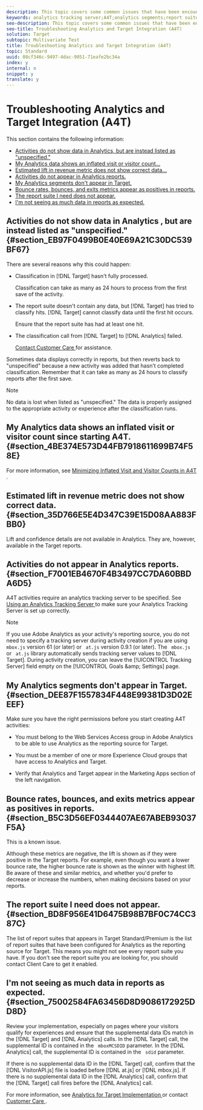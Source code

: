 ```yaml
---
description: This topic covers some common issues that have been encountered when using Analytics as the reporting source for Target (A4T).
keywords: analytics tracking server;A4T;analytics segments;report suites;incorrect data;orphaned;sdid;VisitorAPI.js;mboxMCSDID;phantom;unspecified
seo-description: This topic covers some common issues that have been encountered when using Analytics as the reporting source for Target (A4T).
seo-title: Troubleshooting Analytics and Target Integration (A4T)
solution: Target
subtopic: Multivariate Test
title: Troubleshooting Analytics and Target Integration (A4T)
topic: Standard
uuid: 08cf346c-9497-4dac-9051-71eafe2bc34a
index: y
internal: n
snippet: y
translate: y
---
```


# Troubleshooting Analytics and Target Integration (A4T)

This section contains the following information: 


* [ Activities do not show data in Analytics, but are instead listed as "unspecified." ](c_a4t_troubleshooting.md#section_EB97F0499B0E40E69A21C30DC539BF67)
* [ My Analytics data shows an inflated visit or visitor count... ](c_a4t_troubleshooting.md#section_4BE374E573D44FB7918611699B74F58E)
* [ Estimated lift in revenue metric does not show correct data... ](c_a4t_troubleshooting.md#section_35D766E5E4D347C39E15D08AA883FBB0)
* [ Activities do not appear in Analytics reports. ](c_a4t_troubleshooting.md#section_F7001EB4670F4B3497CC7DA60BBDA6D5)
* [ My Analytics segments don't appear in Target. ](c_a4t_troubleshooting.md#section_DEE87F1557834F448E99381D3D02EEEF)
* [ Bounce rates, bounces, and exits metrics appear as positives in reports. ](c_a4t_troubleshooting.md#section_B5C3D56EF0344407AE67ABEB93037F5A)
* [ The report suite I need does not appear. ](c_a4t_troubleshooting.md#section_BD8F956E41D6475B98B7BF0C74CC387C)
* [ I'm not seeing as much data in reports as expected. ](c_a4t_troubleshooting.md#section_75002584FA63456D8D9086172925DD8D)


## Activities do not show data in Analytics , but are instead listed as "unspecified." {#section_EB97F0499B0E40E69A21C30DC539BF67}

There are several reasons why this could happen: 


* Classification in [!DNL  Target] hasn't fully processed. 

  Classification can take as many as 24 hours to process from the first save of the activity. 

* The report suite doesn't contain any data, but [!DNL  Target] has tried to classify hits. [!DNL  Target] cannot classify data until the first hit occurs. 

  Ensure that the report suite has had at least one hit. 

* The classification call from [!DNL  Target] to [!DNL  Analytics] failed. 

  [ Contact Customer Care ](r_problem.md#reference_ACA3391A00EF467B87930A450050077C) for assistance. 



Sometimes data displays correctly in reports, but then reverts back to "unspecified" because a new activity was added that hasn’t completed classification. Remember that it can take as many as 24 hours to classify reports after the first save. 


>[!NOTE]
>
>No data is lost when listed as "unspecified." The data is properly assigned to the appropriate activity or experience after the classification runs.



## My Analytics data shows an inflated visit or visitor count since starting A4T. {#section_4BE374E573D44FB7918611699B74F58E}

For more information, see [ Minimizing Inflated Visit and Visitor Counts in A4T ](minimizing-inflated-visit-and-visitor-counts-a4t.md#concept_A515C2DE126E44B6AD97754C2C6D5235). 

## Estimated lift in revenue metric does not show correct data. {#section_35D766E5E4D347C39E15D08AA883FBB0}

Lift and confidence details are not available in Analytics. They are, however, available in the Target reports. 

## Activities do not appear in Analytics reports. {#section_F7001EB4670F4B3497CC7DA60BBDA6D5}

A4T activities require an analytics tracking server to be specified. See [ Using an Analytics Tracking Server ](t_analytics_tracking_server.md#task_72077BA7E93C4A65A715A18F32228823) to make sure your Analytics Tracking Server is set up correctly. 


>[!NOTE]
>
>If you use Adobe Analytics as your activity's reporting source, you do not need to specify a tracking server during activity creation if you are using ` mbox.js` version 61 (or later) or ` at.js` version 0.9.1 (or later). The ` mbox.js` or ` at.js` library automatically sends tracking server values to [!DNL  Target]. During activity creation, you can leave the [!UICONTROL  Tracking Server] field empty on the [!UICONTROL  Goals &amp;amp; Settings] page. 



## My Analytics segments don't appear in Target. {#section_DEE87F1557834F448E99381D3D02EEEF}

Make sure you have the right permissions before you start creating A4T activities: 


* You must belong to the Web Services Access group in Adobe Analytics to be able to use Analytics as the reporting source for Target. 

* You must be a member of one or more Experience Cloud groups that have access to Analytics and Target. 

* Verify that Analytics and Target appear in the Marketing Apps section of the left navigation. 



## Bounce rates, bounces, and exits metrics appear as positives in reports. {#section_B5C3D56EF0344407AE67ABEB93037F5A}

This is a known issue. 

Although these metrics are negative, the lift is shown as if they were positive in the Target reports. For example, even though you want a lower bounce rate, the higher bounce rate is shown as the winner with highest lift. Be aware of these and similar metrics, and whether you'd prefer to decrease or increase the numbers, when making decisions based on your reports. 

## The report suite I need does not appear. {#section_BD8F956E41D6475B98B7BF0C74CC387C}

The list of report suites that appears in Target Standard/Premium is the list of report suites that have been configured for Analytics as the reporting source for Target. This means you might not see every report suite you have. If you don't see the report suite you are looking for, you should contact Client Care to get it enabled. 

## I'm not seeing as much data in reports as expected. {#section_75002584FA63456D8D9086172925DD8D}

Review your implementation, especially on pages where your visitors qualify for experiences and ensure that the supplemental data IDs match in the [!DNL  Target] and [!DNL  Analytics] calls. In the [!DNL  Target] call, the supplemental ID is contained in the ` mboxMCSDID` parameter. In the [!DNL  Analytics] call, the supplemental ID is contained in the ` sdid` parameter. 

If there is no supplemental data ID in the [!DNL  Target] call, confirm that the [!DNL  VisitorAPI.js] file is loaded before [!DNL  at.js] or [!DNL  mbox.js]. If there is no supplemental data ID in the [!DNL  Analytics] call, confirm that the [!DNL  Target] call fires before the [!DNL  Analytics] call. 

For more information, see [ Analytics for Target Implementation ](c_a4timplementation.md#concept_CE78750AC2A4487D8ACD9369B3EAC85A) or contact [ Customer Care ](r_problem.md#reference_ACA3391A00EF467B87930A450050077C). 
